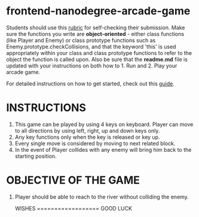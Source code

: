 frontend-nanodegree-arcade-game
===============================

Students should use this [rubric](https://review.udacity.com/#!/projects/2696458597/rubric) for self-checking their submission. Make sure the functions you write are **object-oriented** - either class functions (like Player and Enemy) or class prototype functions such as Enemy.prototype.checkCollisions, and that the keyword 'this' is used appropriately within your class and class prototype functions to refer to the object the function is called upon. Also be sure that the **readme.md** file is updated with your instructions on both how to 1. Run and 2. Play your arcade game.

For detailed instructions on how to get started, check out this [guide](https://docs.google.com/document/d/1v01aScPjSWCCWQLIpFqvg3-vXLH2e8_SZQKC8jNO0Dc/pub?embedded=true).


INSTRUCTIONS
============
1. This game can be played by using 4 keys on keyboard. 
Player can move to all directions by using left, right, up and down keys only.
2. Any key functions only when the key is released or key up.
3. Every single move is considered by moving to next related block.
4. In the event of Player collides with any enemy will bring him back to the starting position.


OBJECTIVE OF THE GAME
====================
1. Player should be able to reach to the river without colliding the enemy.


    WISHES
==================
GOOD LUCK
